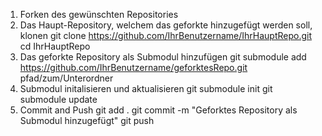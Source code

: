 1. Forken des gewünschten Repositories
2. Das Haupt-Repository, welchem das geforkte hinzugefügt werden soll, klonen
   git clone https://github.com/IhrBenutzername/IhrHauptRepo.git
   cd IhrHauptRepo
3. Das geforkte Repository als Submodul hinzufügen
   git submodule add https://github.com/IhrBenutzername/geforktesRepo.git pfad/zum/Unterordner
4. Submodul initalisieren und aktualisieren
   git submodule init
   git submodule update
5. Commit and Push
   git add .
   git commit -m "Geforktes Repository als Submodul hinzugefügt"
   git push